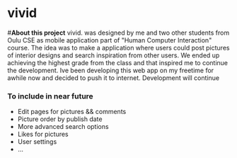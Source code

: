 ### <h1> vivid </h1>

#<strong>About this project</strong>
vivid. was designed by me and two other students from Oulu CSE as mobile application part of "Human Computer Interaction" course. 
The idea was to make a application where users could post pictures of interior designs and search inspiration from other users.
We ended up achieving the highest grade from the class and that inspired me to continue the development.
Ive been developing this web app on my freetime for awhile now and decided to push it to internet.
Development will continue

<h3> To include in near future </h3>
<ul>
  <li>Edit pages for pictures && comments</li>
  <li>Picture order by publish date</li>
  <li>More advanced search options</li>
  <li>Likes for pictures</li>
  <li>User settings</li>
  <li>...</li>
</ul>
